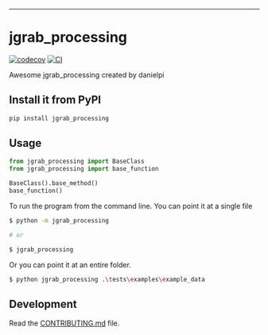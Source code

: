 ---
# jgrab_processing

[![codecov](https://codecov.io/gh/danielpi/JGRAB-Processing/branch/main/graph/badge.svg?token=JGRAB-Processing_token_here)](https://codecov.io/gh/danielpi/JGRAB-Processing)
[![CI](https://github.com/danielpi/JGRAB-Processing/actions/workflows/main.yml/badge.svg)](https://github.com/danielpi/JGRAB-Processing/actions/workflows/main.yml)

Awesome jgrab_processing created by danielpi

## Install it from PyPI

```bash
pip install jgrab_processing
```

## Usage

```py
from jgrab_processing import BaseClass
from jgrab_processing import base_function

BaseClass().base_method()
base_function()
```

To run the program from the command line. You can point it at a single file

```bash
$ python -m jgrab_processing

# or

$ jgrab_processing
```

Or you can point it at an entire folder.
```bash
$ python jgrab_processing .\tests\examples\example_data

```

## Development

Read the [CONTRIBUTING.md](CONTRIBUTING.md) file.
